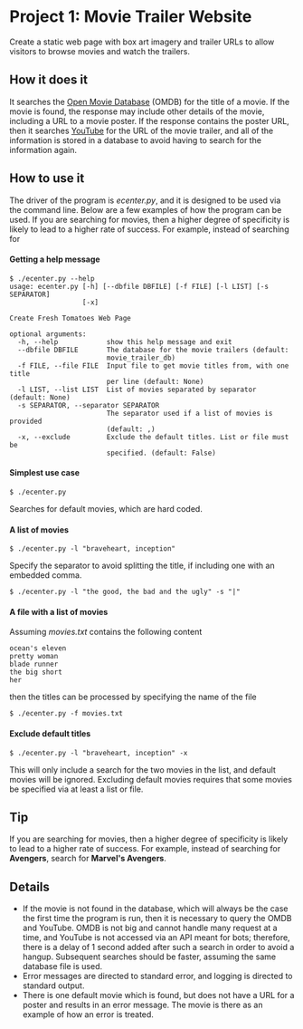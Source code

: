 # Project 1: Movie Trailer Website

Create a static web page with box art imagery and trailer URLs to allow visitors
to browse movies and watch the trailers.

## How it does it

It searches the [Open Movie Database][1] (OMDB) for the title of a movie. If the
movie is found, the response may include other details of the movie, including a
URL to a movie poster. If the response contains the poster URL, then it searches
[YouTube][2] for the URL of the movie trailer, and all of the information is
stored in a database to avoid having to search for the information again.

## How to use it

The driver of the program is *ecenter.py*, and it is designed to be used via the
command line. Below are a few examples of how the program can be used. If you
are searching for movies, then a higher degree of specificity is likely to lead
to a higher rate of success. For example, instead of searching for 

#### Getting a help message

```
$ ./ecenter.py --help
usage: ecenter.py [-h] [--dbfile DBFILE] [-f FILE] [-l LIST] [-s SEPARATOR]
                  [-x]

Create Fresh Tomatoes Web Page

optional arguments:
  -h, --help            show this help message and exit
  --dbfile DBFILE       The database for the movie trailers (default:
                        movie_trailer_db)
  -f FILE, --file FILE  Input file to get movie titles from, with one title
                        per line (default: None)
  -l LIST, --list LIST  List of movies separated by separator (default: None)
  -s SEPARATOR, --separator SEPARATOR
                        The separator used if a list of movies is provided
                        (default: ,)
  -x, --exclude         Exclude the default titles. List or file must be
                        specified. (default: False)
```

#### Simplest use case

```{bash}
$ ./ecenter.py
```

Searches for default movies, which are hard coded.

#### A list of movies

```
$ ./ecenter.py -l "braveheart, inception"
```

Specify the separator to avoid splitting the title, if including one with an
embedded comma.

```
$ ./ecenter.py -l "the good, the bad and the ugly" -s "|"
```

#### A file with a list of movies

Assuming *movies.txt* contains the following content

```
ocean's eleven
pretty woman
blade runner
the big short
her
```

then the titles can be processed by specifying the name of the file

```
$ ./ecenter.py -f movies.txt
```

#### Exclude default titles

```
$ ./ecenter.py -l "braveheart, inception" -x
```

This will only include a search for the two movies in the list, and default
movies will be ignored. Excluding default movies requires that some movies
be specified via at least a list or file.

## Tip
If you are searching for movies, then a higher degree of specificity is likely
to lead to a higher rate of success. For example, instead of searching for 
__Avengers__, search for __Marvel's Avengers__.

## Details

* If the movie is not found in the database, which will always be the case
  the first time the program is run, then it is necessary to query the OMDB
  and YouTube. OMDB is not big and cannot handle many request at a time, and
  YouTube is not accessed via an API meant for bots; therefore, there is a delay
  of 1 second added after such a search in order to avoid a hangup. Subsequent
  searches should be faster, assuming the same database file is used.
* Error messages are directed to standard error, and logging is directed to
  standard output.
* There is one default movie which is found, but does not have a URL for a
  poster and results in an error message. The movie is there as an example
  of how an error is treated. 

[1]: http://www.omdbapi.com/
[2]: https://www.youtube.com/
